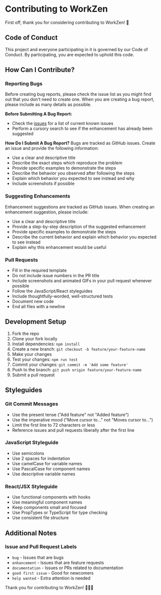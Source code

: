 # Contributing to WorkZen

First off, thank you for considering contributing to WorkZen! 🎉

## Code of Conduct

This project and everyone participating in it is governed by our Code of Conduct. By participating, you are expected to uphold this code.

## How Can I Contribute?

### Reporting Bugs

Before creating bug reports, please check the issue list as you might find out that you don't need to create one. When you are creating a bug report, please include as many details as possible.

**Before Submitting A Bug Report:**
- Check the [issues](https://github.com/Reaxtiv/workzen/issues) for a list of current known issues
- Perform a cursory search to see if the enhancement has already been suggested

**How Do I Submit A Bug Report?**
Bugs are tracked as GitHub issues. Create an issue and provide the following information:
- Use a clear and descriptive title
- Describe the exact steps which reproduce the problem
- Provide specific examples to demonstrate the steps
- Describe the behavior you observed after following the steps
- Explain which behavior you expected to see instead and why
- Include screenshots if possible

### Suggesting Enhancements

Enhancement suggestions are tracked as GitHub issues. When creating an enhancement suggestion, please include:
- Use a clear and descriptive title
- Provide a step-by-step description of the suggested enhancement
- Provide specific examples to demonstrate the steps
- Describe the current behavior and explain which behavior you expected to see instead
- Explain why this enhancement would be useful

### Pull Requests

- Fill in the required template
- Do not include issue numbers in the PR title
- Include screenshots and animated GIFs in your pull request whenever possible
- Follow the JavaScript/React styleguides
- Include thoughtfully-worded, well-structured tests
- Document new code
- End all files with a newline

## Development Setup

1. Fork the repo
2. Clone your fork locally
3. Install dependencies: `npm install`
4. Create a new branch: `git checkout -b feature/your-feature-name`
5. Make your changes
6. Test your changes: `npm run test`
7. Commit your changes: `git commit -m 'Add some feature'`
8. Push to the branch: `git push origin feature/your-feature-name`
9. Submit a pull request

## Styleguides

### Git Commit Messages

- Use the present tense ("Add feature" not "Added feature")
- Use the imperative mood ("Move cursor to..." not "Moves cursor to...")
- Limit the first line to 72 characters or less
- Reference issues and pull requests liberally after the first line

### JavaScript Styleguide

- Use semicolons
- Use 2 spaces for indentation
- Use camelCase for variable names
- Use PascalCase for component names
- Use descriptive variable names

### React/JSX Styleguide

- Use functional components with hooks
- Use meaningful component names
- Keep components small and focused
- Use PropTypes or TypeScript for type checking
- Use consistent file structure

## Additional Notes

### Issue and Pull Request Labels

- `bug` - Issues that are bugs
- `enhancement` - Issues that are feature requests
- `documentation` - Issues or PRs related to documentation
- `good first issue` - Good for newcomers
- `help wanted` - Extra attention is needed

Thank you for contributing to WorkZen! 🧘‍♂️💼
